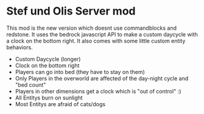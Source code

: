 # Stef und Olis Server mod

This mod is the new version which doesnt use commandblocks and redstone. It uses the bedrock javascript API to make a custom daycycle with a clock on the bottom right. It also comes with some little custom entity behaviors.

- Custom Daycycle (longer)
- Clock on the bottom right
- Players can go into bed (they have to stay on them)
- Only Players in the overworld are affected of the day-night cycle and "bed count"
- Players in other dimensions get a clock which is "out of control" :)
- All Entitys burn on sunlight
- Most Entitys are afraid of cats/dogs

